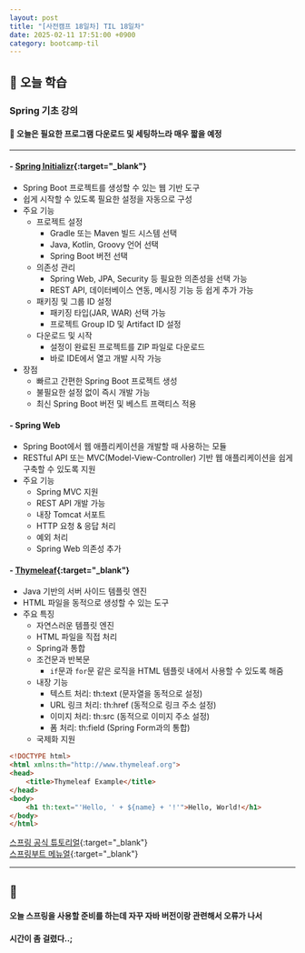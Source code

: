 ```yaml
---
layout: post
title: "[사전캠프 18일차] TIL 18일차"
date: 2025-02-11 17:51:00 +0900
category: bootcamp-til
---
```


## 📖 오늘 학습
### Spring 기초 강의

#### 📃 오늘은 필요한 프로그램 다운로드 및 세팅하느라 매우 짧을 예정

---

#### - [Spring Initializr](https://start.spring.io/){:target="_blank"}
- Spring Boot 프로젝트를 생성할 수 있는 웹 기반 도구
- 쉽게 시작할 수 있도록 필요한 설정을 자동으로 구성
- 주요 기능
  - 프로젝트 설정
    - Gradle 또는 Maven 빌드 시스템 선택
    - Java, Kotlin, Groovy 언어 선택
    - Spring Boot 버전 선택
  - 의존성 관리
    - Spring Web, JPA, Security 등 필요한 의존성을 선택 가능
    - REST API, 데이터베이스 연동, 메시징 기능 등 쉽게 추가 가능
  - 패키징 및 그룹 ID 설정
    - 패키징 타입(JAR, WAR) 선택 가능
    - 프로젝트 Group ID 및 Artifact ID 설정
  - 다운로드 및 시작
    - 설정이 완료된 프로젝트를 ZIP 파일로 다운로드
    - 바로 IDE에서 열고 개발 시작 가능
- 장점
  - 빠르고 간편한 Spring Boot 프로젝트 생성
  - 불필요한 설정 없이 즉시 개발 가능
  - 최신 Spring Boot 버전 및 베스트 프랙티스 적용

#### - Spring Web
- Spring Boot에서 웹 애플리케이션을 개발할 때 사용하는 모듈
- RESTful API 또는 MVC(Model-View-Controller) 기반 웹 애플리케이션을 쉽게 구축할 수 있도록 지원
- 주요 기능
  - Spring MVC 지원
  - REST API 개발 가능
  - 내장 Tomcat 서포트
  - HTTP 요청 & 응답 처리
  - 예외 처리
  - Spring Web 의존성 추가

#### - [Thymeleaf](https://www.thymeleaf.org/){:target="_blank"}
- Java 기반의 서버 사이드 템플릿 엔진
- HTML 파일을 동적으로 생성할 수 있는 도구
- 주요 특징
  - 자연스러운 템플릿 엔진
  - HTML 파일을 직접 처리
  - Spring과 통합
  - 조건문과 반복문
    - `if`문과 `for`문 같은 로직을 HTML 템플릿 내에서 사용할 수 있도록 해줌
  - 내장 기능
    - 텍스트 처리: th:text (문자열을 동적으로 설정)
    - URL 링크 처리: th:href (동적으로 링크 주소 설정)
    - 이미지 처리: th:src (동적으로 이미지 주소 설정)
    - 폼 처리: th:field (Spring Form과의 통합)
  - 국제화 지원

```html
<!DOCTYPE html>
<html xmlns:th="http://www.thymeleaf.org">
<head>
    <title>Thymeleaf Example</title>
</head>
<body>
    <h1 th:text="'Hello, ' + ${name} + '!'">Hello, World!</h1>
</body>
</html>
```

[스프링 공식 튜토리얼](https://spring.io/guides/gs/serving-web-content/){:target="_blank"}  
[스프링부트 메뉴얼](https://docs.spring.io/spring-boot/){:target="_blank"}

---

## 💬

#### 오늘 스프링을 사용할 준비를 하는데 자꾸 자바 버전이랑 관련해서 오류가 나서
#### 시간이 좀 걸렸다..;
